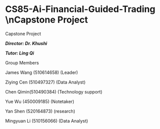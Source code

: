 # CS85-Ai-Financial-Guided-Trading \nCapstone Project
Capstone Project

***Director: Dr. Khushi***

***Tutor: Ling Qi***

Group Members

James Wang (510614658) (Leader)

Ziying Cen (510497327) (Data Analyst)

Chen Qimin(510490384) (Technology support)

Yue Wu (450009185) (Notetaker)

Yan Shen (520164873) (research)

Mingyuan Li (510156066) (Data Analyst)
